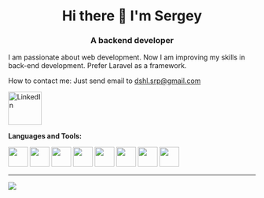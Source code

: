 <h1 align="center">Hi there 👋 I'm Sergey</h1>
<h3 align="center">A backend developer</h3>

I am passionate about web development. Now I am improving my skills in back-end development. Prefer Laravel as a framework.

How to contact me: Just send email to <a href = "mailto: dshl.srp@gmail.com">dshl.srp@gmail.com</a>

<a href="https://www.linkedin.com/in/sergey-dishli-a83398199"><img alt="LinkedIn" title="LinkedIn" height="68" src="https://cdn.jsdelivr.net/gh/devicons/devicon/icons/linkedin/linkedin-original-wordmark.svg" /></a>


**Languages and Tools:**  

<code><img height="40" src="https://cdn.jsdelivr.net/gh/devicons/devicon/icons/php/php-plain.svg" /></code>
<code><img height="40" src="https://cdn.jsdelivr.net/gh/devicons/devicon/icons/laravel/laravel-plain-wordmark.svg" /></code>
<code><img height="40" src="https://cdn.jsdelivr.net/gh/devicons/devicon/icons/html5/html5-original-wordmark.svg" /></code>
<code><img height="40" src="https://cdn.jsdelivr.net/gh/devicons/devicon/icons/css3/css3-original-wordmark.svg" /></code>
<code><img height="40" src="https://cdn.jsdelivr.net/gh/devicons/devicon/icons/javascript/javascript-original.svg" /></code>
<code><img height="40" src="https://cdn.jsdelivr.net/gh/devicons/devicon/icons/bootstrap/bootstrap-plain-wordmark.svg" /></code>
<code><img height="40" src="https://cdn.jsdelivr.net/gh/devicons/devicon/icons/postgresql/postgresql-original-wordmark.svg" /></code>
<code><img height="40" src="https://cdn.jsdelivr.net/gh/devicons/devicon/icons/docker/docker-original-wordmark.svg" /></code>

<hr>

<img src="https://komarev.com/ghpvc/?username=sergeiwerty&label=Profile%20views&color=blueviolet&style=for-the-badge" >
<!--
**sergeiwerty/sergeiwerty** is a ✨ _special_ ✨ repository because its `README.md` (this file) appears on your GitHub profile.

Here are some ideas to get you started:

- 🔭 I’m currently working on ...
- 🌱 I’m currently learning ...
- 👯 I’m looking to collaborate on ...
- 🤔 I’m looking for help with ...
- 💬 Ask me about ...
- 📫 How to reach me: ...
- 😄 Pronouns: ...
- ⚡ Fun fact: ...
-->
